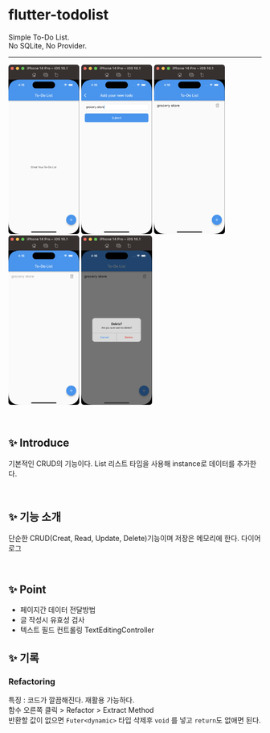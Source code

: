 # flutter-todolist

Simple To-Do List.  
No SQLite, No Provider.  

---


<p float="left">
    <img src="https://github.com/keemeesuu/flutter-todolist/blob/main/images/1.png"  width="28%" />
    <img src="https://github.com/keemeesuu/flutter-todolist/blob/main/images/2.png"  width="28%" />
    <img src="https://github.com/keemeesuu/flutter-todolist/blob/main/images/3.png"  width="28%" />
    <img src="https://github.com/keemeesuu/flutter-todolist/blob/main/images/4.png"  width="28%" />
    <img src="https://github.com/keemeesuu/flutter-todolist/blob/main/images/5.png"  width="28%" />
</p>


<br>

## ✨ Introduce

기본적인 CRUD의 기능이다.
List<Class> 리스트 타입을 사용해 instance로 데이터를 추가한다.

<br>

## ✨ 기능 소개

단순한 CRUD(Creat, Read, Update, Delete)기능이며 저장은 메모리에 한다.
다이어로그

<br>

## ✨ Point

- 페이지간 데이터 전달방법
- 글 작성시 유효성 검사
- 텍스트 필드 컨트롤링
    TextEditingController


## ✨ 기록

### Refactoring

특징 : 코드가 깔끔해진다. 재활용 가능하다.  
함수 오른쪽 클릭 > Refactor > Extract Method  
반환할 값이 없으면 `Futer<dynamic>` 타입 삭제후 `void` 를 넣고 `return`도 없애면 된다.